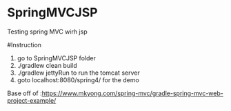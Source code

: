 # SpringMVCJSP
Testing spring MVC wirh jsp

#Instruction
1. go to SpringMVCJSP folder
2. ./gradlew clean build
3. ./gradlew jettyRun to run the tomcat server
4. goto localhost:8080/spring4/ for the demo


Base off of :https://www.mkyong.com/spring-mvc/gradle-spring-mvc-web-project-example/
